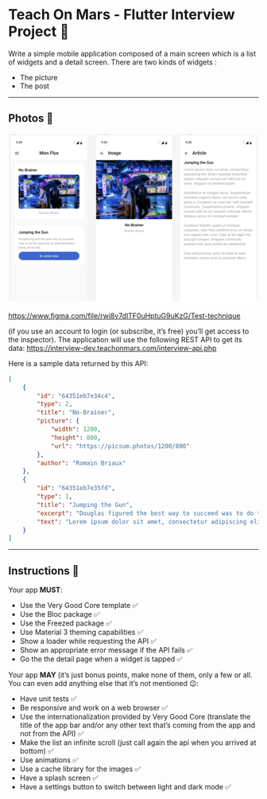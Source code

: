 # Teach On Mars - Flutter Interview Project 🚀

Write a simple mobile application composed of a main screen which is a list of widgets and a detail screen.
There are two kinds of widgets :<br />
-  The picture<br />
-  The post<br />

---

## Photos 📸

<img src="/assets/readme.png" alt="Alt text" title="Pictures App">


https://www.figma.com/file/rwi8v7dlTF0uHptuG9uKzG/Test-technique

(if you use an account to login (or subscribe, it’s free) you’ll get access to the inspector). The application will use the following REST API to get its data:
    https://interview-dev.teachonmars.com/interview-api.php


Here is a sample data returned by this API:

```JSON
[
    {
        "id": "64351eb7e34c4",
        "type": 2,
        "title": "No-Brainer",
        "picture": {
            "width": 1200,
            "height": 800,
            "url": "https://picsum.photos/1200/800"
        },
        "author": "Romain Briaux"
    },
    {
        "id": "64351eb7e35fd",
        "type": 1,
        "title": "Jumping the Gun",
        "excerpt": "Douglas figured the best way to succeed was to do the opposite of what he'd been doing all his life...",
        "text": "Lorem ipsum dolor sit amet, consectetur adipiscing elit. Etiam egestas imperdiet sapien, aliquam cursus est vehicula sit amet. Aliquam et eleifend quam. Vestibulum at congue lacus. Suspendisse tincidunt sagittis libero, vel iaculis nulla porta a. Curabitur ac urna nec velit suscipit commodo. Suspendisse potenti. Aliquam cursus velit ut est aliquam vehicula. Morbi tempus varius mi volutpat semper. Curabitur blandit, quam ut tristique vulputate, odio felis eleifend eros, at varius orci sapien non risus. Cras at leo eget nisi suscipit congue. Aliquam commodo pretium nisl, quis mollis dui eleifend et. Cras sed pulvinar urna.\n\nSed at sem molestie, luctus urna in, placerat libero."   
    }
]
```
---
## Instructions 🤌

Your app **MUST**:
- Use the Very Good Core template ✅<br />
- Use the Bloc package ✅<br />
- Use the Freezed package ✅<br />
- Use Material 3 theming capabilities ✅<br />
- Show a loader while requesting the API ✅<br />
- Show an appropriate error message if the API fails ✅<br />
- Go the the detail page when a widget is tapped ✅<br />

Your app **MAY** (it’s just bonus points, make none of them, only a few or all. You can even add anything else that it’s not mentioned 😉:<br />
- Have unit tests ✅<br />
- Be responsive and work on a web browser ✅<br />
- Use the internationalization provided by Very Good Core (translate the title of the app bar and/or any other text that’s coming from the app and not from the API) ✅<br />
- Make the list an infinite scroll (just call again the api when you arrived at bottom) ✅<br />
- Use animations ✅<br />
- Use a cache library for the images ✅<br />
- Have a splash screen ✅<br />
- Have a settings button to switch between light and dark mode ✅<br />